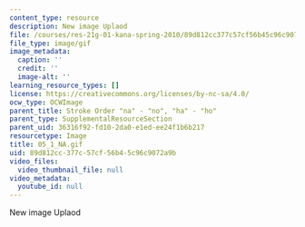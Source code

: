 ```yaml
---
content_type: resource
description: New image Uplaod
file: /courses/res-21g-01-kana-spring-2010/89d812cc377c57cf56b45c96c9072a9b_05_1_NA.gif
file_type: image/gif
image_metadata:
  caption: ''
  credit: ''
  image-alt: ''
learning_resource_types: []
license: https://creativecommons.org/licenses/by-nc-sa/4.0/
ocw_type: OCWImage
parent_title: Stroke Order "na" - "no", "ha" - "ho"
parent_type: SupplementalResourceSection
parent_uid: 36316f92-fd10-2da0-e1ed-ee24f1b6b217
resourcetype: Image
title: 05_1_NA.gif
uid: 89d812cc-377c-57cf-56b4-5c96c9072a9b
video_files:
  video_thumbnail_file: null
video_metadata:
  youtube_id: null
---
```

New image Uplaod